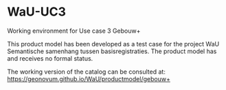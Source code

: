 # WaU-UC3
Working environment for Use case 3 Gebouw+

This product model has been developed as a test case for the project WaU Semantische samenhang tussen basisregistraties. The product model has and receives no formal status.

The working version of the catalog can be consulted at:
https://geonovum.github.io/WaU/productmodel/gebouw+